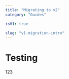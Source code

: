 ```yaml
---
title: "Migrating to v2"
category: "Guides"

isV1: true

slug: "v1-migration-intro"
---
```


# Testing

123
